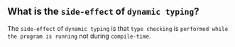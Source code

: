 What is the `side-effect` of `dynamic typing`?
---
The `side-effect` of `dynamic typing` is that `type checking` is `performed while the program is running` not during `compile-time`.